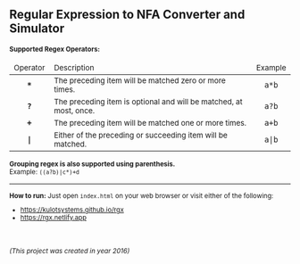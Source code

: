 <h2>Regular Expression to NFA Converter and Simulator</h2>
<small>
    <b>Supported Regex Operators:</b>
    <table>
        <thead>
            <tr>
                <td><small>Operator</small></td>
                <td><small>Description</small></td>
                <td><small>Example</small></td>
            </tr>
        </thead>
        <tbody>
            <tr>
                <td align="center"><b><code>&ast;</code></b></td>
                <td><small>The preceding item will be matched zero or more times.</small></td>
                <td align="center"><code>a&ast;b</code></td>
            </tr>
            <tr>
                <td align="center"><b><code>?</code></b></td>
                <td><small>The preceding item is optional and will be matched, at most, once.</small></td>
                <td align="center"><code>a?b</code></td>
            </tr>
            <tr>
                <td align="center"><b><code>+</code></b></td>
                <td><small>The preceding item will be matched one or more times.</small></td>
                <td align="center"><code>a+b</code></td>
            </tr>
            <tr>
                <td align="center"><b><code>|</code></b></td>
                <td><small>Either of the preceding or succeeding item will be matched.</small></td>
                <td align="center"><code>a|b</code></td>
            </tr>
        </tbody>
    </table>
    <b>Grouping regex is also supported using parenthesis.</b><br>
    Example: <code>((a?b)|c*)+d</code>
</small>
<hr>
<small>
    <b>How to run:</b> Just open <code>index.html</code> on your web browser or visit either of the following:
    <ul>
        <li><a href="https://kulotsystems.github.io/rgx" target="_blank">https://kulotsystems.github.io/rgx</a></li>
        <li><a href="https://rgx.netlify.app" target="_blank">https://rgx.netlify.app</a></li>
    </ul>
</small>
<br><br>
<small><i>(This project was created in year 2016)</i></small>
